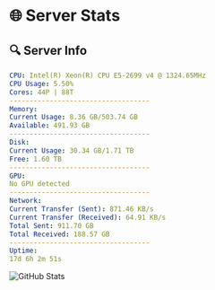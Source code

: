 # 🌐 Server Stats
## 🔍 Server Info
```yaml
CPU: Intel(R) Xeon(R) CPU E5-2699 v4 @ 1324.65MHz
CPU Usage: 5.50%
Cores: 44P | 88T
-----------------------------------
Memory:
Current Usage: 8.36 GB/503.74 GB
Available: 491.93 GB
-----------------------------------
Disk:
Current Usage: 30.34 GB/1.71 TB
Free: 1.60 TB
-----------------------------------
GPU:
No GPU detected
-----------------------------------
Network:
Current Transfer (Sent): 871.46 KB/s
Current Transfer (Received): 64.91 KB/s
Total Sent: 911.70 GB
Total Received: 188.57 GB
-----------------------------------
Uptime:
17d 6h 2m 51s
```
![GitHub Stats](https://img.shields.io/badge/Updated-2025-05-06_23:11:39-blue)